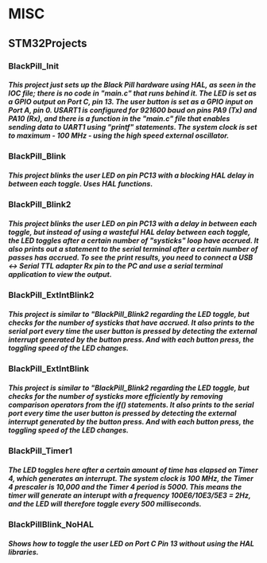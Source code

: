 # MISC

## STM32Projects

### BlackPill_Init 
##### This project just sets up the Black Pill hardware using HAL, as seen in the IOC file; there is no code in "main.c" that runs behind it.  The LED is set as a GPIO output on Port C, pin 13.  The user button is set as a GPIO input on Port A, pin 0.  USART1 is configured for 921600 baud on pins PA9 (Tx) and PA10 (Rx), and there is a function in the "main.c" file that enables sending data to UART1 using "printf" statements.  The system clock is set to maximum - 100 MHz - using the high speed external oscillator. 

### BlackPill_Blink 
##### This project blinks the user LED on pin PC13 with a blocking HAL delay in between each toggle.  Uses HAL functions. 


### BlackPill_Blink2
##### This project blinks the user LED on pin PC13 with a delay in between each toggle, but instead of using a wasteful HAL delay between each toggle, the LED toggles after a certain number of "systicks" loop have accrued.  It also prints out a statement to the serial terminal after a certain number of passes has accrued.  To see the print results, you need to connect a USB <-> Serial TTL adapter Rx pin to the PC and use a serial terminal application to view the output.  

### BlackPill_ExtIntBlink2
##### This project is similar to "BlackPill_Blink2 regarding the LED toggle, but checks for the number of systicks that have accrued.  It also prints to the serial port every time the user button is pressed by detecting the external interrupt generated by the button press.  And with each button press, the toggling speed of the LED changes.  

### BlackPill_ExtIntBlink
##### This project is similar to "BlackPill_Blink2 regarding the LED toggle, but checks for the number of systicks more efficiently by removing comparison operators from the if() statements.  It also prints to the serial port every time the user button is pressed by detecting the external interrupt generated by the button press.  And with each button press, the toggling speed of the LED changes. 

### BlackPill_Timer1
##### The LED toggles here after a certain amount of time has elapsed on Timer 4, which generates an interrupt.  The system clock is 100 MHz, the Timer 4 prescaler is 10,000 and the Timer 4 period is 5000.  This means the timer will generate an interupt with a frequency 100E6/10E3/5E3 = 2Hz, and the LED will therefore toggle every 500 milliseconds.  

### BlackPillBlink_NoHAL
##### Shows how to toggle the user LED on Port C Pin 13 without using the HAL libraries.  

